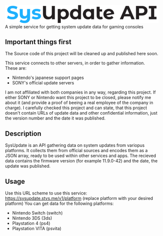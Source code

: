 ![SysUpdate API](assets/sysupdatelogo.jpg)
A simple service for getting system update data for gaming consoles



## Important things first
The Source code of this project will be cleaned up and published here soon.

This service connects to other servers, in order to gather information. These are:
- Nintendo's japanese support pages
- SONY's official update servers

I am not affiliated with both companies in any way, regarding this project.
If either SONY or Nintendo want this project to be closed, please notify me about it (and provide a proof of beeing a real employee of the company in charge). I carefully checked this project and can state, that this project doesn't contain URLs of update data and other confidential information, just the version number and the date it was published.

## Description
SysUpdate is an API gathering data on system updates from variopus platforms.
It collects them from official sources and encodes them as a JSON array, ready to be used within other services and apps.
The recieved data contains the firmware version (for example 11.9.0-42) and the date, the update was published.

## Usage
Use this URL scheme to use this service:
https://sysupdate.stvs.me/v1/platform (replace platform with your desired platform)
You can get data for the following platforms:
  - Nintendo Switch (switch)
  - Nintendo 3DS (3ds)
  - Playstation 4 (ps4)
  - Playstation VITA (psvita)
